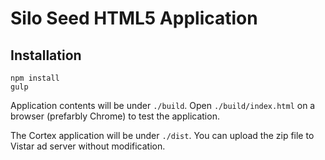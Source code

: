 # Silo Seed HTML5 Application

## Installation
```
npm install
gulp
```

Application contents will be under `./build`. Open `./build/index.html` on a browser (prefarbly Chrome) to test the application.

The Cortex application will be under `./dist`. You can upload the zip file to Vistar ad server without modification.
